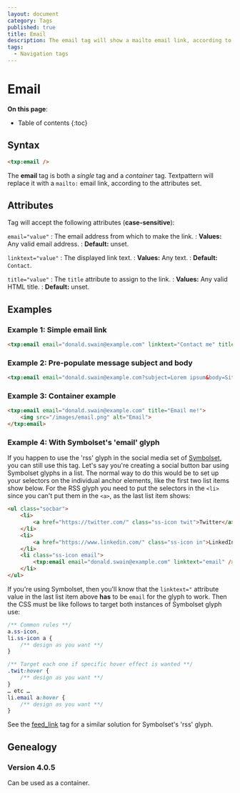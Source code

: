 ```yaml
---
layout: document
category: Tags
published: true
title: Email
description: The email tag will show a mailto email link, according to the attributes set.
tags:
  - Navigation tags
---
```


# Email

**On this page**:

* Table of contents
{:toc}

## Syntax

~~~ html
<txp:email />
~~~

The **email** tag is both a *single* tag and a *container* tag. Textpattern will replace it with a `mailto:` email link, according to the attributes set.

## Attributes

Tag will accept the following attributes (**case-sensitive**):

`email="value"`
: The email address from which to make the link.
: **Values:** Any valid email address.
: **Default:** unset.

`linktext="value"`
: The displayed link text.
: **Values:** Any text.
: **Default:** `Contact`.

`title="value"`
: The `title` attribute to assign to the link.
: **Values:** Any valid HTML title.
: **Default:** unset.

## Examples

### Example 1: Simple email link

~~~ html
<txp:email email="donald.swain@example.com" linktext="Contact me" title="Send me an email" />
~~~

### Example 2: Pre-populate message subject and body

~~~ html
<txp:email email="donald.swain@example.com?subject=Lorem ipsum&body=Sit amet…" />
~~~

### Example 3: Container example

~~~ html
<txp:email email="donald.swain@example.com" title="Email me!">
    <img src="/images/email.png" alt="Email">
</txp:email>
~~~

### Example 4: With Symbolset's 'email' glyph

If you happen to use the 'rss' glyph in the social media set of [Symbolset](https://symbolset.com), you can still use this tag. Let's say you're creating a social button bar using Symbolset glyphs in a list. The normal way to do this would be to set up your selectors on the individual anchor elements, like the first two list items show below. For the RSS glyph you need to put the selectors in the `<li>` since you can't put them in the `<a>`, as the last list item shows:

~~~ html
<ul class="socbar">
    <li>
        <a href="https://twitter.com/" class="ss-icon twit">Twitter</a>
    </li>
    <li>
        <a href="https://www.linkedin.com/" class="ss-icon in">LinkedIn</a>
    </li>
    <li class="ss-icon email">
        <txp:email email="donald.swain@example.com" linktext="email" />
    </li>
</ul>
~~~

If you're using Symbolset, then you'll know that the `linktext="` attribute value in the last list item above **has** to be `email` for the glyph to work. Then the CSS must be like follows to target both instances of Symbolset glyph use:

~~~ css
/** Common rules **/
a.ss-icon,
li.ss-icon a {
    /** design as you want **/
}

/** Target each one if specific hover effect is wanted **/
.twit:hover {
    /** design as you want **/
}
… etc …
li.email a:hover {
    /** design as you want **/
}
~~~

See the [feed_link](/tags/feed_link) tag for a similar solution for Symbolset's 'rss' glyph.

## Genealogy

### Version 4.0.5

Can be used as a container.
